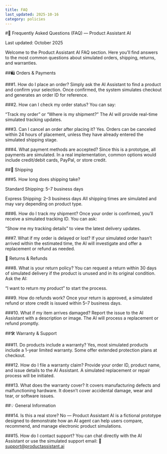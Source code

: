 ```yaml
---
title: FAQ
last_updated: 2025-10-16
category: policies
---
```


#💬 Frequently Asked Questions (FAQ) — Product Assistant AI

Last updated: October 2025

Welcome to the Product Assistant AI FAQ section. Here you’ll find answers to the most common questions about simulated orders, shipping, returns, and warranties.

##🛍️ Orders & Payments

###1. How do I place an order?
Simply ask the AI Assistant to find a product and confirm your selection. Once confirmed, the system simulates checkout and generates an order ID for reference.

###2. How can I check my order status?
You can say:

“Track my order” or “Where is my shipment?”
The AI will provide real-time simulated tracking updates.

###3. Can I cancel an order after placing it?
Yes. Orders can be canceled within 24 hours of placement, unless they have already entered the simulated shipping stage.

###4. What payment methods are accepted?
Since this is a prototype, all payments are simulated. In a real implementation, common options would include credit/debit cards, PayPal, or store credit.

##🚚 Shipping

###5. How long does shipping take?

Standard Shipping: 5–7 business days

Express Shipping: 2–3 business days
All shipping times are simulated and may vary depending on product type.

###6. How do I track my shipment?
Once your order is confirmed, you’ll receive a simulated tracking ID.
You can ask:

“Show me my tracking details”
to view the latest delivery updates.

###7. What if my order is delayed or lost?
If your simulated order hasn’t arrived within the estimated time, the AI will investigate and offer a replacement or refund as needed.

🔁 Returns & Refunds

###8. What is your return policy?
You can request a return within 30 days of simulated delivery if the product is unused and in its original condition.
Ask the AI:

“I want to return my product”
to start the process.

###9. How do refunds work?
Once your return is approved, a simulated refund or store credit is issued within 5–7 business days.

###10. What if my item arrives damaged?
Report the issue to the AI Assistant with a description or image. The AI will process a replacement or refund promptly.

##🛠️ Warranty & Support

###11. Do products include a warranty?
Yes, most simulated products include a 1-year limited warranty.
Some offer extended protection plans at checkout.

###12. How do I file a warranty claim?
Provide your order ID, product name, and issue details to the AI Assistant.
A simulated replacement or repair process will be initiated.

###13. What does the warranty cover?
It covers manufacturing defects and malfunctioning hardware. It doesn’t cover accidental damage, wear and tear, or software issues.

##💡 General Information

###14. Is this a real store?
No — Product Assistant AI is a fictional prototype designed to demonstrate how an AI agent can help users compare, recommend, and manage electronic product simulations.

###15. How do I contact support?
You can chat directly with the AI Assistant or use the simulated support email:
📩 support@productassistant.ai